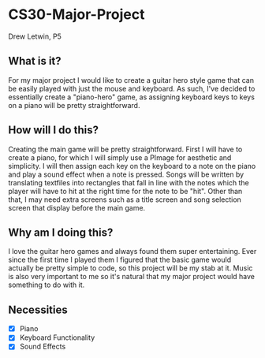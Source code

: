 # CS30-Major-Project
Drew Letwin, P5

## What is it?
For my major project I would like to create a guitar hero style game that can be easily played with just the mouse and keyboard. As such, I've decided to essentially create a "piano-hero" game, as assigning keyboard keys to keys on a piano will be pretty straightforward.
## How will I do this?
Creating the main game will be pretty straightforward. First I will have to create a piano, for which I will simply use a PImage for aesthetic and simplicity. I will then assign each key on the keyboard to a note on the piano and play a sound effect when a note is pressed. Songs will be written by translating textfiles into rectangles that fall in line with the notes which the player will have to hit at the right time for the note to be "hit". Other than that, I may need extra screens such as a title screen and song selection screen that display before the main game.
## Why am I doing this?
I love the guitar hero games and always found them super entertaining. Ever since the first time I played them I figured that the basic game would  actually be pretty simple to code, so this project will be my stab at it. Music is also very important to me so it's natural that my major project would have something to do with it.

## Necessities
- [x] Piano
- [x] Keyboard Functionality
- [x] Sound Effects

